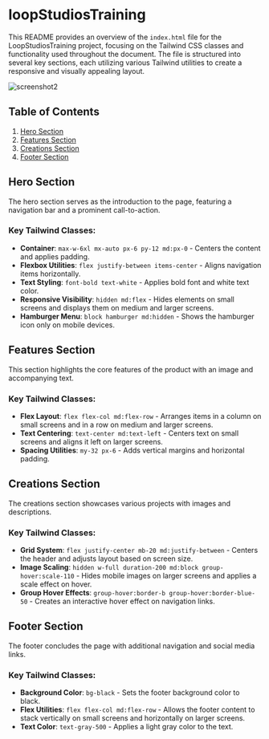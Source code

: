 # loopStudiosTraining

This README provides an overview of the `index.html` file for the LoopStudiosTraining project, focusing on the Tailwind CSS classes and functionality used throughout the document. The file is structured into several key sections, each utilizing various Tailwind utilities to create a responsive and visually appealing layout.

![screenshot2](screenshot2.png)

## Table of Contents
1. [Hero Section](#hero-section)
2. [Features Section](#features-section)
3. [Creations Section](#creations-section)
4. [Footer Section](#footer-section)

## Hero Section

The hero section serves as the introduction to the page, featuring a navigation bar and a prominent call-to-action.

### Key Tailwind Classes:
- **Container**: `max-w-6xl mx-auto px-6 py-12 md:px-0` - Centers the content and applies padding.
- **Flexbox Utilities**: `flex justify-between items-center` - Aligns navigation items horizontally.
- **Text Styling**: `font-bold text-white` - Applies bold font and white text color.
- **Responsive Visibility**: `hidden md:flex` - Hides elements on small screens and displays them on medium and larger screens.
- **Hamburger Menu**: `block hamburger md:hidden` - Shows the hamburger icon only on mobile devices.

## Features Section

This section highlights the core features of the product with an image and accompanying text.

### Key Tailwind Classes:
- **Flex Layout**: `flex flex-col md:flex-row` - Arranges items in a column on small screens and in a row on medium and larger screens.
- **Text Centering**: `text-center md:text-left` - Centers text on small screens and aligns it left on larger screens.
- **Spacing Utilities**: `my-32 px-6` - Adds vertical margins and horizontal padding.

## Creations Section

The creations section showcases various projects with images and descriptions.

### Key Tailwind Classes:
- **Grid System**: `flex justify-center mb-20 md:justify-between` - Centers the header and adjusts layout based on screen size.
- **Image Scaling**: `hidden w-full duration-200 md:block group-hover:scale-110` - Hides mobile images on larger screens and applies a scale effect on hover.
- **Group Hover Effects**: `group-hover:border-b group-hover:border-blue-50` - Creates an interactive hover effect on navigation links.

## Footer Section

The footer concludes the page with additional navigation and social media links.

### Key Tailwind Classes:
- **Background Color**: `bg-black` - Sets the footer background color to black.
- **Flex Utilities**: `flex flex-col md:flex-row` - Allows the footer content to stack vertically on small screens and horizontally on larger screens.
- **Text Color**: `text-gray-500` - Applies a light gray color to the text.

